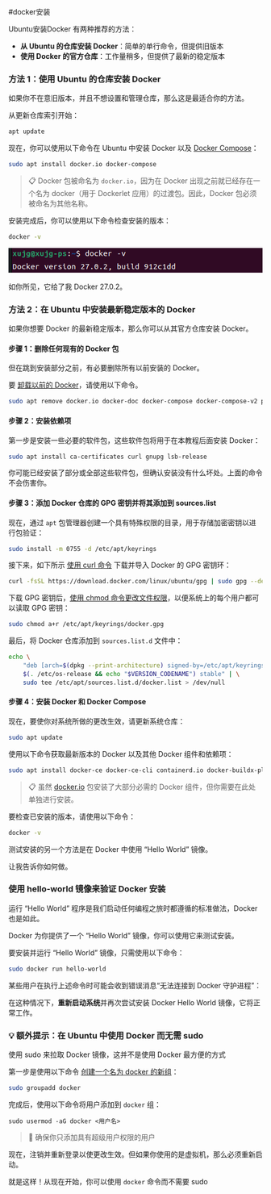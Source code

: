 #docker安装

Ubuntu安装Docker 有两种推荐的方法：

-   **从 Ubuntu 的仓库安装 Docker**：简单的单行命令，但提供旧版本
-   **使用 Docker 的官方仓库**：工作量稍多，但提供了最新的稳定版本



### 方法 1：使用 Ubuntu 的仓库安装 Docker

如果你不在意旧版本，并且不想设置和管理仓库，那么这是最适合你的方法。

从更新仓库索引开始：

```bash
apt update
```

现在，你可以使用以下命令在 Ubuntu 中安装 Docker 以及 [Docker Compose](https://linuxhandbook.com/docker-compose-quick-start/)：

```bash
sudo apt install docker.io docker-compose
```

> 📋 Docker 包被命名为 `docker.io`，因为在 Docker 出现之前就已经存在一个名为 docker（用于 Dockerlet 应用）的过渡包。因此，Docker 包必须被命名为其他名称。

安装完成后，你可以使用以下命令检查安装的版本：

```bash
docker -v
```

![alt text](./img/image1.png)

如你所见，它给了我 Docker 27.0.2。

### 方法 2：在 Ubuntu 中安装最新稳定版本的 Docker

如果你想要 Docker 的最新稳定版本，那么你可以从其官方仓库安装 Docker。

#### 步骤 1：删除任何现有的 Docker 包

但在跳到安装部分之前，有必要删除所有以前安装的 Docker。

要 [卸载以前的 Docker](https://learnubuntu.com/uninstall-docker/)，请使用以下命令。

```bash
sudo apt remove docker.io docker-doc docker-compose docker-compose-v2 podman-docker containerd runc
```

#### 步骤 2：安装依赖项

第一步是安装一些必要的软件包，这些软件包将用于在本教程后面安装 Docker：

```bash
sudo apt install ca-certificates curl gnupg lsb-release
```

你可能已经安装了部分或全部这些软件包，但确认安装没有什么坏处。上面的命令不会伤害你。

#### 步骤 3：添加 Docker 仓库的 GPG 密钥并将其添加到 sources.list

现在，通过 `apt` 包管理器创建一个具有特殊权限的目录，用于存储加密密钥以进行包验证：

```bash
sudo install -m 0755 -d /etc/apt/keyrings
```

接下来，如下所示 [使用 curl 命令](https://learnubuntu.com/install-curl/) 下载并导入 Docker 的 GPG 密钥环：

```bash
curl -fsSL https://download.docker.com/linux/ubuntu/gpg | sudo gpg --dearmor -o /etc/apt/keyrings/docker.gpg
```

下载 GPG 密钥后，[使用 chmod 命令更改文件权限](https://learnubuntu.com/chmod-command/)，以便系统上的每个用户都可以读取 GPG 密钥：

```bash
sudo chmod a+r /etc/apt/keyrings/docker.gpg
```

最后，将 Docker 仓库添加到 `sources.list.d` 文件中：

```bash
echo \
    "deb [arch=$(dpkg --print-architecture) signed-by=/etc/apt/keyrings/docker.gpg] https://download.docker.com/linux/ubuntu \
    $(. /etc/os-release && echo "$VERSION_CODENAME") stable" | \
    sudo tee /etc/apt/sources.list.d/docker.list > /dev/null
```


#### 步骤 4：安装 Docker 和 Docker Compose

现在，要使你对系统所做的更改生效，请更新系统仓库：

```bash
sudo apt update
```

使用以下命令获取最新版本的 Docker 以及其他 Docker 组件和依赖项：

```bash
sudo apt install docker-ce docker-ce-cli containerd.io docker-buildx-plugin docker-compose-plugin
```

> 📋 虽然 [docker.io](http://docker.io/) 包安装了大部分必需的 Docker 组件，但你需要在此处单独进行安装。

要检查已安装的版本，请使用以下命令：

```bash
docker -v
```

测试安装的另一个方法是在 Docker 中使用 “Hello World” 镜像。

让我告诉你如何做。

### 使用 hello-world 镜像来验证 Docker 安装

运行 “Hello World” 程序是我们启动任何编程之旅时都遵循的标准做法，Docker 也是如此。

Docker 为你提供了一个 “Hello World” 镜像，你可以使用它来测试安装。

要安装并运行 “Hello World” 镜像，只需使用以下命令：

```bash
sudo docker run hello-world
```

某些用户在执行上述命令时可能会收到错误消息“无法连接到 Docker 守护进程”：

在这种情况下，**重新启动系统**并再次尝试安装 Docker Hello World 镜像，它将正常工作。

### 💡 额外提示：在 Ubuntu 中使用 Docker 而无需 sudo
使用 sudo 来拉取 Docker 镜像，这并不是使用 Docker 最方便的方式


第一步是使用以下命令 [创建一个名为 docker 的新组](https://learnubuntu.com/add-group/)：

```bash
sudo groupadd docker
```

完成后，使用以下命令将用户添加到 `docker` 组：

```
sudo usermod -aG docker <用户名>
```

> 🚧 确保你只添加具有超级用户权限的用户

现在，注销并重新登录以使更改生效。但如果你使用的是虚拟机，那么必须重新启动。

就是这样！从现在开始，你可以使用 `docker` 命令而不需要 sudo
